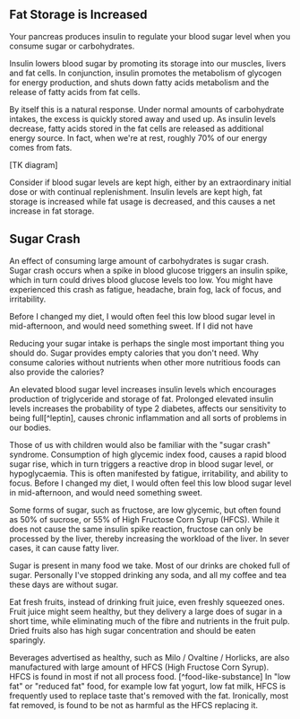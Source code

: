 
## Fat Storage is Increased

Your pancreas produces insulin to regulate your blood sugar level when you consume sugar or carbohydrates.

Insulin lowers blood sugar by promoting its storage into our muscles, livers and fat cells.
In conjunction, insulin promotes the metabolism of glycogen for energy production, and shuts down fatty acids metabolism and the release of fatty acids from fat cells.

By itself this is a natural response.
Under normal amounts of carbohydrate intakes, the excess is quickly stored away and used up.
As insulin levels decrease, fatty acids stored in the fat cells are released as additional energy source.
In fact, when we're at rest, roughly 70% of our energy comes from fats.

[TK diagram]

Consider if blood sugar levels are kept high, either by an extraordinary initial dose or with continual replenishment.
Insulin levels are kept high, fat storage is increased while fat usage is decreased, and this causes a net increase in fat storage.

## Sugar Crash

An effect of consuming large amount of carbohydrates is sugar crash.
Sugar crash occurs when a spike in blood glucose triggers an insulin spike, which in turn could drives blood glucose levels too low.
You might have experienced this crash as fatigue, headache, brain fog, lack of focus, and irritability.

Before I changed my diet, I would often feel this low blood sugar level in mid-afternoon, and would need something sweet.
If I did not have 

Reducing your sugar intake is perhaps the single most important thing you should do.
Sugar provides empty calories that you don't need.
Why consume calories without nutrients when other more nutritious foods can also provide the calories?

An elevated blood sugar level increases insulin levels which encourages production of triglyceride and storage of fat. Prolonged elevated insulin levels increases the probability of type 2 diabetes, affects our sensitivity to being full[^leptin], causes chronic inflammation and all sorts of problems in our bodies.

Those of us with children would also be familiar with the "sugar crash" syndrome.
Consumption of high glycemic index food, causes a rapid blood sugar rise, which in turn triggers a reactive drop in blood sugar level, or hypoglycaemia.
This is often manifested by fatigue, irritability, and ability to focus.
Before I changed my diet, I would often feel this low blood sugar level in mid-afternoon, and would need something sweet.

Some forms of sugar, such as fructose, are low glycemic, but often found as 50% of  sucrose, or 55% of High Fructose Corn Syrup (HFCS).
While it does not cause the same insulin spike reaction, fructose can only be processed by the liver, thereby increasing the workload of the liver.
In sever cases, it can cause fatty liver.

Sugar is present in many food we take. Most of our drinks are choked full of sugar. Personally I've stopped drinking any soda, and all my coffee and tea these days are without sugar.

Eat fresh fruits, instead of drinking fruit juice, even freshly squeezed ones.
Fruit juice might seem healthy, but they delivery a large does of sugar in a short time, while eliminating much of the fibre and nutrients in the fruit pulp.
Dried fruits also has high sugar concentration and should be eaten sparingly.

Beverages advertised as healthy, such as Milo / Ovaltine / Horlicks, are also manufactured with large amount of HFCS (High Fructose Corn Syrup). HFCS is found in most if not all process food. [^food-like-substance] In "low fat" or "reduced fat" food, for example low fat yogurt, low fat milk, HFCS is frequently used to replace taste that's removed with the fat. Ironically, most fat removed, is found to be not as harmful as the HFCS replacing it.
